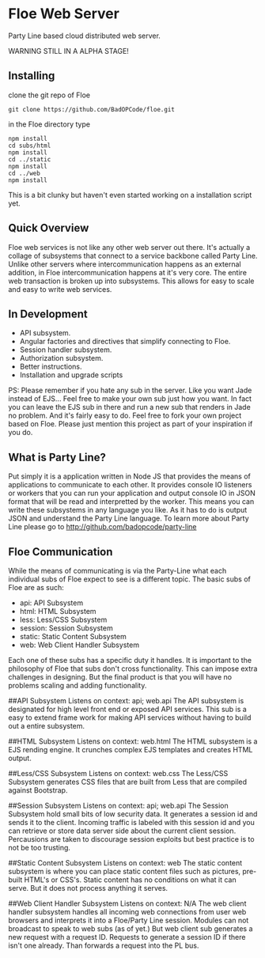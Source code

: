 # Floe Web Server
Party Line based cloud distributed web server.

WARNING STILL IN A ALPHA STAGE!

Installing
----------

clone the git repo of Floe

```
git clone https://github.com/BadOPCode/floe.git
```

in the Floe directory type

```
npm install
cd subs/html
npm install
cd ../static
npm install
cd ../web
npm install
```

This is a bit clunky but haven't even started working on a installation script 
yet.


Quick Overview
--------------

Floe web services is not like any other web server out there.  It's actually a 
collage of subsystems that connect to a service backbone called Party Line.
Unlike other servers where intercommunication happens as an external addition, 
in Floe intercommunication happens at it's very core.  The entire web 
transaction is broken up into subsystems.  This allows for easy to scale and
easy to write web services.


In Development
--------------
- API subsystem.
- Angular factories and directives that simplify connecting to Floe.
- Session handler subsystem.
- Authorization subsystem.
- Better instructions.
- Installation and upgrade scripts

PS: Please remember if you hate any sub in the server.  Like you want Jade 
instead of EJS...  Feel free to make your own sub just how you want.  In fact 
you can leave the EJS sub in there and run a new sub that renders in Jade no 
problem.  And it's fairly easy to do.  Feel free to fork your own project based
on Floe.  Please just mention this project as part of your inspiration if you
do.


What is Party Line?
-------------------

Put simply it is a application written in Node JS that provides the means of 
applications to communicate to each other.  It provides console IO listeners or
workers that you can run your application and output console IO in JSON format
that will be read and interpretted by the worker.  This means you can write 
these subsystems in any language you like.  As it has to do is output JSON and
understand the Party Line language.
To learn more about Party Line please go to 
http://github.com/badopcode/party-line


Floe Communication
------------------

While the means of communicating is via the Party-Line what each individual subs
of Floe expect to see is a different topic.
The basic subs of Floe are as such:
- api:  API Subsystem
- html:  HTML Subsystem
- less:  Less/CSS Subsystem
- session:  Session Subsystem
- static:  Static Content Subsystem
- web:  Web Client Handler Subsystem

Each one of these subs has a specific duty it handles.  It is important to the
philosophy of Floe that subs don't cross functionality.  This can impose extra
challenges in designing.  But the final product is that you will have no 
problems scaling and adding functionality.

##API Subsystem
Listens on context: api; web.api
The API subsystem is designated for high level front end or exposed API services.
This sub is a easy to extend frame work for making API services without having to
build out a entire subsystem.

##HTML Subsystem
Listens on context: web.html
The HTML subsystem is a EJS rending engine.  It crunches complex EJS templates
and creates HTML output.

##Less/CSS Subsystem
Listens on context: web.css
The Less/CSS Subsystem generates CSS files that are built from Less that are
compiled against Bootstrap.

##Session Subsystem
Listens on context: api; web.api
The Session Subsystem hold small bits of low security data.  It generates a
session id and sends it to the client.  Incoming traffic is labeled with this
session id and you can retrieve or store data server side about the current
client session.  Percausions are taken to discourage session exploits but best
practice is to not be too trusting.

##Static Content Subsystem
Listens on context: web
The static content subsystem is where you can place static content files such
as pictures, pre-built HTML's or CSS's.  Static content has no conditions on 
what it can serve.  But it does not process anything it serves.

##Web Client Handler Subsystem
Listens on context: N/A
The web client handler subsystem handles all incoming web connections from user
web browsers and interprets it into a Floe/Party Line session.  Modules can not
broadcast to speak to web subs (as of yet.)  But web client sub generates a new
request with a request ID.  Requests to generate a session ID if there isn't one
already.  Than forwards a request into the PL bus.
